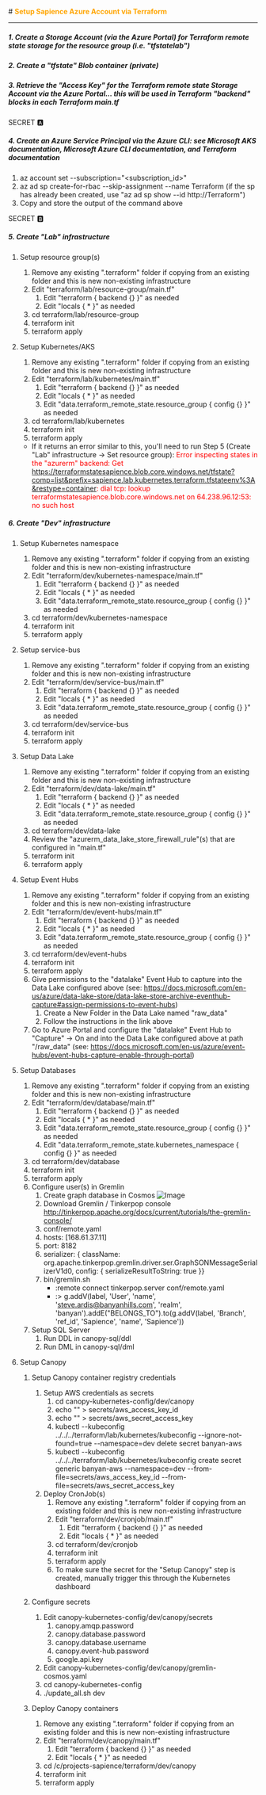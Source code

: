 

#<font color="orange"> **Setup Sapience Azure Account via Terraform** </font>

---
##### 1. Create a Storage Account (via the Azure Portal) for Terraform remote state storage for the resource group (i.e. "tfstatelab")

##### 2. Create a "tfstate" Blob container (private)

##### 3. Retrieve the "Access Key" for the Terraform remote state Storage Account via the Azure Portal... this will be used in Terraform "backend" blocks in each Terraform main.tf
SECRET :a:

##### 4. Create an Azure Service Principal via the Azure CLI: see Microsoft AKS documentation, Microsoft Azure CLI documentation, and Terraform documentation
1. az account set --subscription="<subscription_id>"
2. az ad sp create-for-rbac --skip-assignment --name Terraform (if the sp has already been created, use "az ad sp show --id http://Terraform")
3. Copy and store the output of the command above

SECRET :b:

##### 5. Create "Lab" infrastructure
1. Setup resource group(s)
    1. Remove any existing ".terraform" folder if copying from an existing folder and this is new non-existing infrastructure
	2. Edit "terraform/lab/resource-group/main.tf"
		1. Edit "terraform { backend {} }" as needed
		2. Edit "locals { * }" as needed
	3. cd terraform/lab/resource-group
    4. terraform init
	5. terraform apply

2. Setup Kubernetes/AKS
    1. Remove any existing ".terraform" folder if copying from an existing folder and this is new non-existing infrastructure
	2. Edit "terraform/lab/kubernetes/main.tf"
		1. Edit "terraform { backend {} }" as needed
		2. Edit "locals { * }" as needed
		3. Edit "data.terraform_remote_state.resource_group { config {} }" as needed
	3. cd terraform/lab/kubernetes
	4. terraform init
	5. terraform apply
	- If it returns an error similar to this, you'll need to run Step 5 (Create "Lab" infrastructure -> Set resource group): 
	<font color="red"> Error inspecting states in the "azurerm" backend: Get https://terraformstatesapience.blob.core.windows.net/tfstate?comp=list&prefix=sapience.lab.kubernetes.terraform.tfstateenv%3A&restype=container: dial tcp: lookup terraformstatesapience.blob.core.windows.net on 64.238.96.12:53: no such host </font>
	
##### 6. Create "Dev" infrastructure
1. Setup Kubernetes namespace
    1. Remove any existing ".terraform" folder if copying from an existing folder and this is new non-existing infrastructure
	2. Edit "terraform/dev/kubernetes-namespace/main.tf"
	    1. Edit "terraform { backend {} }" as needed
		2. Edit "locals { * }" as needed
		3. Edit "data.terraform_remote_state.resource_group { config {} }" as needed
	3. cd terraform/dev/kubernetes-namespace
	4. terraform init
	5. terraform apply

1. Setup service-bus
    1. Remove any existing ".terraform" folder if copying from an existing folder and this is new non-existing infrastructure
	2. Edit "terraform/dev/service-bus/main.tf"
		1. Edit "terraform { backend {} }" as needed
		2. Edit "locals { * }" as needed
		3. Edit "data.terraform_remote_state.resource_group { config {} }" as needed
	3. cd terraform/dev/service-bus
	4. terraform init
	5. terraform apply

4. Setup Data Lake
    1. Remove any existing ".terraform" folder if copying from an existing folder and this is new non-existing infrastructure
	2. Edit "terraform/dev/data-lake/main.tf"
		1. Edit "terraform { backend {} }" as needed
		2. Edit "locals { * }" as needed
		3. Edit "data.terraform_remote_state.resource_group { config {} }" as needed
	3. cd terraform/dev/data-lake
	4. Review the "azurerm_data_lake_store_firewall_rule"(s) that are configured in "main.tf"
	5. terraform init
	6. terraform apply

5. Setup Event Hubs
    1. Remove any existing ".terraform" folder if copying from an existing folder and this is new non-existing infrastructure
	2. Edit "terraform/dev/event-hubs/main.tf"
		1. Edit "terraform { backend {} }" as needed
		2. Edit "locals { * }" as needed
		3. Edit "data.terraform_remote_state.resource_group { config {} }" as needed
	3. cd terraform/dev/event-hubs
	4. terraform init
	5. terraform apply
	6. Give permissions to the "datalake" Event Hub to capture into the Data Lake configured above (see: https://docs.microsoft.com/en-us/azure/data-lake-store/data-lake-store-archive-eventhub-capture#assign-permissions-to-event-hubs)
		1. Create a New Folder in the Data Lake named "raw_data"
		2. Follow the instructions in the link above
	7. Go to Azure Portal and configure the "datalake" Event Hub to "Capture" -> On and into the Data Lake configured above at path "/raw_data" (see: https://docs.microsoft.com/en-us/azure/event-hubs/event-hubs-capture-enable-through-portal)

2. Setup Databases
    1. Remove any existing ".terraform" folder if copying from an existing folder and this is new non-existing infrastructure
	2. Edit "terraform/dev/database/main.tf"
		1. Edit "terraform { backend {} }" as needed
		2. Edit "locals { * }" as needed
		3. Edit "data.terraform_remote_state.resource_group { config {} }" as needed
		4. Edit "data.terraform_remote_state.kubernetes_namespace { config {} }" as needed
	3. cd terraform/dev/database
	4. terraform init
	5. terraform apply
	6. Configure user(s) in Gremlin
	    1. Create graph database in Cosmos
		![Image](../AddGraph.png)
	    2. Download Gremlin / Tinkerpop console http://tinkerpop.apache.org/docs/current/tutorials/the-gremlin-console/
		3. conf/remote.yaml
		4. hosts: [168.61.37.11]
		5. port: 8182
		6. serializer: { className: org.apache.tinkerpop.gremlin.driver.ser.GraphSONMessageSerializerV1d0, config: { serializeResultToString: true }}
		7. bin/gremlin.sh
		    - :remote connect tinkerpop.server conf/remote.yaml
			- :> g.addV(label, 'User', 'name', 'steve.ardis@banyanhills.com', 'realm', 'banyan').addE("BELONGS_TO").to(g.addV(label, 'Branch', 'ref_id', 'Sapience', 'name', 'Sapience'))
	7. Setup SQL Server
		1. Run DDL in canopy-sql/ddl
		2. Run DML in canopy-sql/dml

3. Setup Canopy
	1. Setup Canopy container registry credentials
		1. Setup AWS credentials as secrets
			1. cd canopy-kubernetes-config/dev/canopy
			2. echo "<c>" > secrets/aws_access_key_id
			3. echo "<d>" > secrets/aws_secret_access_key
			4. kubectl --kubeconfig ../../../terraform/lab/kubernetes/kubeconfig  --ignore-not-found=true --namespace=dev delete secret banyan-aws
			5. kubectl --kubeconfig ../../../terraform/lab/kubernetes/kubeconfig create secret generic banyan-aws --namespace=dev --from-file=secrets/aws_access_key_id --from-file=secrets/aws_secret_access_key
		2. Deploy CronJob(s)
			1. Remove any existing ".terraform" folder if copying from an existing folder and this is new non-existing infrastructure
	        2. Edit "terraform/dev/cronjob/main.tf"
		        1. Edit "terraform { backend {} }" as needed
		        2. Edit "locals { * }" as needed
			3. cd terraform/dev/cronjob
			4. terraform init
			5. terraform apply
			6. To make sure the secret for the "Setup Canopy" step is created, manually trigger this through the Kubernetes dashboard
	
	2. Configure secrets
		1. Edit canopy-kubernetes-config/dev/canopy/secrets
			1. canopy.amqp.password
			2. canopy.database.password
			3. canopy.database.username
			4. canopy.event-hub.password
			5. google.api.key
		2. Edit canopy-kubernetes-config/dev/canopy/gremlin-cosmos.yaml
		3. cd canopy-kubernetes-config
		4. ./update_all.sh dev
	
	3. Deploy Canopy containers
		1. Remove any existing ".terraform" folder if copying from an existing folder and this is new non-existing infrastructure
	    2. Edit "terraform/dev/canopy/main.tf"
		    1. Edit "terraform { backend {} }" as needed
		    2. Edit "locals { * }" as needed
		3. cd /c/projects-sapience/terraform/dev/canopy
		4. terraform init
		5. terraform apply
